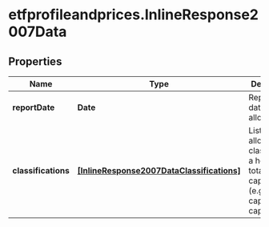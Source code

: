 # etfprofileandprices.InlineResponse2007Data

## Properties

Name | Type | Description | Notes
------------ | ------------- | ------------- | -------------
**reportDate** | **Date** | Reporting date for the allocations. | [optional] 
**classifications** | [**[InlineResponse2007DataClassifications]**](InlineResponse2007DataClassifications.md) | List of allocations classified by a holding&#39;s total market capitalization (e.g. small caps, large caps). | [optional] 



